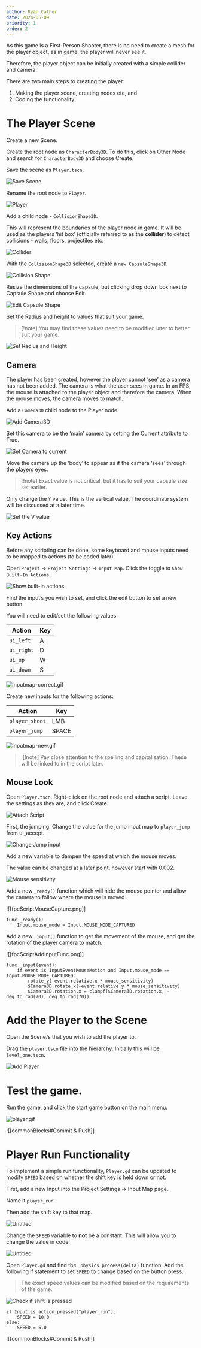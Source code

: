 ```yaml
---
author: Ryan Cather
date: 2024-06-09
priority: 1
order: 2
---
```


As this game is a First-Person Shooter, there is no need to create a mesh for the player object, as in game, the player will never see it.

Therefore, the player object can be initially created with a simple collider and camera.

There are two main steps to creating the player:

1. Making the player scene, creating nodes etc, and 
2. Coding the functionality.

# The Player Scene

Create a new Scene. 

Create the root node as `CharacterBody3D`. To do this, click on Other Node and search for `CharacterBody3D` and choose Create.

Save the scene as `Player.tscn`.

![Save Scene](fpcSaveScene.png)

Rename the root node to `Player`.

![Player](fpcRenameRoot.png)

Add a child node - `CollisionShape3D`.

This will represent the boundaries of the player node in game. It will be used as the players ‘hit box’ (officially referred to as the **collider**) to detect collisions - walls, floors, projectiles etc.

![Collider](fpcCollider.png)

With the `CollisionShape3D` selected, create a `new CapsuleShape3D`.

![Collision Shape](fpcCollisionShape.png)

Resize the dimensions of the capsule, but clicking drop down box next to Capsule Shape and choose Edit.

![Edit Capsule Shape](fpcEditCapsuleShape.png)

Set the Radius and height to values that suit your game.

> [!note] You may find these values need to be modified later to better suit your game.


![Set Radius and Height](fpcRadiusHeight.png)

## Camera

The player has been created, however the player cannot ‘see’ as a camera has not been added. The camera is what the user sees in game. In an FPS, the mouse is attached to the player object and therefore the camera. When the mouse moves, the camera moves to match.

Add a `Camera3D` child node to the Player node.

![Add Camera3D](fpcCamera3d.png)

Set this camera to be the ‘main’ camera by setting the Current attribute to True.

![Set Camera to current](fpcCameraCurrent.png)

Move the camera up the ‘body’ to appear as if the camera ‘sees’ through the players eyes.

> [!note] Exact value is not critical, but it has to suit your capsule size set earlier.


Only change the `Y` value. This is the vertical value. The coordinate system will be discussed at a later time.

![Set the V value](fpcCameraYValue.png)

## Key Actions

Before any scripting can be done, some keyboard and mouse inputs need to be mapped to actions (to be coded later).

Open `Project` → `Project Settings` → `Input Map`. Click the toggle to `Show Built-In Actions`.

![Show built-in actions](InputMap-BuiltInActions.png)

Find the input’s you wish to set, and click the edit button to set a new button.

You will need to edit/set the following values:

| Action     | Key |
|------------|-----|
| `ui_left`  | A   |
| `ui_right` | D   |
| `ui_up`    | W   |
| `ui_down`  | S   |


![inputmap-correct.gif](InputMap-correct.gif)

Create new inputs for the following actions:

| Action         | Key   |
|----------------|-------|
| `player_shoot` | LMB   |
| `player_jump`  | SPACE |


![inputmap-new.gif](InputMap-new.gif)


>️ [!note] Pay close attention to the spelling and capitalisation. These will be linked to in the script later.


## Mouse Look

Open `Player.tscn`. Right-click on the root node and attach a script. Leave the settings as they are, and click Create.

![Attach Script](fpcPlayerAddScript.png)

First, the jumping. Change the value for the jump input map to `player_jump` from ui_accept.

![Change Jump input](fpcScriptJump.png)

Add a new variable to dampen the speed at which the mouse moves.

The value can be changed at a later point, however start with 0.002.

![Mouse sensitivity](fpcScriptMouseSensitivity.png)

Add a new `_ready()` function which will hide the mouse pointer and allow the camera to follow where the mouse is moved.

![[fpcScriptMouseCapture.png]]
```gdscript
func _ready():
    Input.mouse_mode = Input.MOUSE_MODE_CAPTURED
```



Add a new `_input()` function to get the movement of the mouse, and get the rotation of the player camera to match.

![[fpcScriptAddInputFunc.png]]

```gdscript
func _input(event):
    if event is InputEventMouseMotion and Input.mouse_mode == Input.MOUSE_MODE_CAPTURED:
        rotate_y(-event.relative.x * mouse_sensitivity)
        $Camera3D.rotate_x(-event.relative.y * mouse_sensitivity)
        $Camera3D.rotation.x = clampf($Camera3D.rotation.x, -deg_to_rad(70), deg_to_rad(70))
```


# Add the Player to the Scene

Open the Scene/s that you wish to add the player to.

Drag the `player.tscn` file into the hierarchy. Initially this will be `level_one.tscn`.

![Add Player](fpcAddPlayer.png)

# Test the game.

Run the game, and click the start game button on the main menu.

![player.gif](fpcPlayerInGame.gif)

![[commonBlocks#Commit & Push]]

# Player Run Functionality

To implement a simple run functionality, `Player.gd` can be updated to modify `SPEED` based on whether the shift key is held down or not.

First, add a new Input into the Project Settings → Input Map page.

Name it `player_run`.

Then add the shift key to that map.

![Untitled](fpcInputMapShift.png)

Change the `SPEED` variable to **not** be a constant. This will allow you to change the value in code.

![Untitled](fpcSpeedVariable.png)

Open `Player.gd` and find the `_physics_process(delta)` function. Add the following if statement to set `SPEED` to change based on the button press.

> The exact speed values can be modified based on the requirements of the game.

![Check if shift is pressed](fpcSpeedShiftCheck.png)

```gdscript
if Input.is_action_pressed("player_run"):
	SPEED = 10.0
else:
	SPEED = 5.0
```


![[commonBlocks#Commit & Push]]